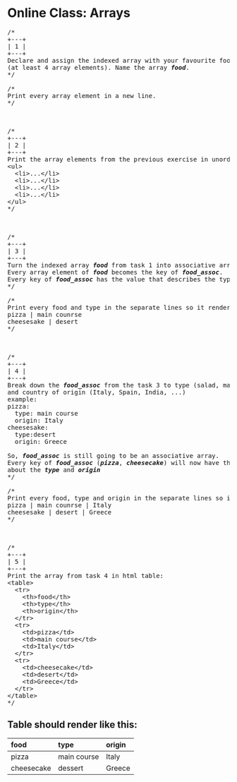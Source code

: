 # Online Class: Arrays

<pre>
/*
+---+
| 1 |
+---+
Declare and assign the indexed array with your favourite food 
(at least 4 array elements). Name the array <em><strong>food</strong></em>.
*/

/*
Print every array element in a new line.
*/



/*
+---+
| 2 |
+---+
Print the array elements from the previous exercise in unordered list.
&lt;ul&gt;
  &lt;li&gt;...&lt;/li&gt;
  &lt;li&gt;...&lt;/li&gt;
  &lt;li&gt;...&lt;/li&gt;
  &lt;li&gt;...&lt;/li&gt;
&lt;/ul&gt;
*/



/*
+---+
| 3 |
+---+
Turn the indexed array <em><strong>food</strong></em> from task 1 into associative array named <em><strong>food_assoc</strong></em>. 
Every array element of <em><strong>food</strong></em> becomes the key of <em><strong>food_assoc</strong></em>.
Every key of <em><strong>food_assoc</strong></em> has the value that describes the type of food (salad, main course or dessert).
*/

/*
Print every food and type in the separate lines so it renders like this:
pizza | main counrse 
cheesesake | desert 
*/



/*
+---+
| 4 |
+---+
Break down the <em><strong>food_assoc</strong></em> from the task 3 to type (salad, main course, dessert, ...) 
and country of origin (Italy, Spain, India, ...)
example:
pizza:
  type: main course
  origin: Italy
cheesesake: 
  type:desert
  origin: Greece
  
So, <em><strong>food_assoc</strong></em> is still going to be an associative array. 
Every key of <em><strong>food_assoc</strong></em> (<em><strong>pizza</strong></em>, <em><strong>cheesecake</strong></em>) will now have the value that is associative array itself and carries the information 
about the <em><strong>type</strong></em> and <em><strong>origin</strong></em>
*/

/*
Print every food, type and origin in the separate lines so it renders like this:
pizza | main counrse | Italy
cheesesake | desert | Greece
*/



/*
+---+
| 5 |
+---+
Print the array from task 4 in html table:
&lt;table&gt;
  &lt;tr>
    &lt;th&gt;food&lt;/th&gt;
    &lt;th&gt;type&lt;/th&gt;
    &lt;th&gt;origin&lt;/th&gt;
  &lt;/tr&gt;
  &lt;tr&gt;
    &lt;td&gt;pizza&lt;/td&gt;
    &lt;td&gt;main course&lt;/td&gt;
    &lt;td&gt;Italy&lt;/td&gt;
  &lt;/tr&gt;
  &lt;tr&gt;
    &lt;td&gt;cheesecake&lt;/td&gt;
    &lt;td&gt;desert&lt;/td&gt;
    &lt;td&gt;Greece&lt;/td&gt;
  &lt;/tr&gt;
&lt;/table&gt;
*/
</pre>

## Table should render like this:
| food        | type           | origin  |
|:------------|:---------------|:--------|
| pizza       | main course    | Italy   |
| cheesecake  | dessert        | Greece  |
